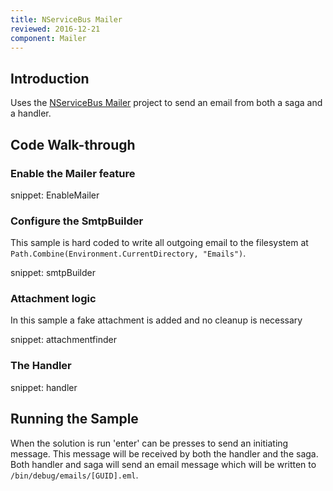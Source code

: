 ```yaml
---
title: NServiceBus Mailer
reviewed: 2016-12-21
component: Mailer
---
```


## Introduction

Uses the [NServiceBus Mailer](/nservicebus/mailer/) project to send an email from both a saga and a handler.


## Code Walk-through


### Enable the Mailer feature

snippet: EnableMailer


### Configure the SmtpBuilder

This sample is hard coded to write all outgoing email to the filesystem at `Path.Combine(Environment.CurrentDirectory, "Emails")`.

snippet: smtpBuilder


### Attachment logic

In this sample a fake attachment is added and no cleanup is necessary

snippet: attachmentfinder


### The Handler

snippet: handler


## Running the Sample

When the solution is run 'enter' can be presses to send an initiating message. This message will be received by both the handler and the saga. Both handler and saga will send an email message which will be written to `/bin/debug/emails/[GUID].eml`.
